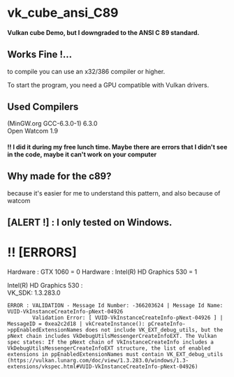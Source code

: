 # vk_cube_ansi_C89
#### Vulkan cube Demo, but I downgraded to the ANSI C 89 standard.

## Works Fine !...
  

to compile you can use an x32/386 compiler or higher.  

To start the program, you need a GPU compatible with Vulkan drivers.  

## Used Compilers  
(MinGW.org GCC-6.3.0-1) 6.3.0   
Open Watcom 1.9  


#### !! I did it during my free lunch time. Maybe there are errors that I didn't see in the code, maybe it can't work on your computer


## Why made for the c89?

because it's easier for me to understand this pattern, and also because of watcom  

## [ALERT !] : I only tested on Windows.



# !! [ERRORS]
 Hardware : GTX 1060 = 0
 Hardware : Intel(R) HD Graphics 530 = 1


Intel(R) HD Graphics 530 :  
VK_SDK: 1.3.283.0  
``` 
ERROR : VALIDATION - Message Id Number: -366203624 | Message Id Name: VUID-VkInstanceCreateInfo-pNext-04926
        Validation Error: [ VUID-VkInstanceCreateInfo-pNext-04926 ] | MessageID = 0xea2c2d18 | vkCreateInstance(): pCreateInfo->ppEnabledExtensionNames does not include VK_EXT_debug_utils, but the pNext chain includes VkDebugUtilsMessengerCreateInfoEXT. The Vulkan spec states: If the pNext chain of VkInstanceCreateInfo includes a VkDebugUtilsMessengerCreateInfoEXT structure, the list of enabled extensions in ppEnabledExtensionNames must contain VK_EXT_debug_utils (https://vulkan.lunarg.com/doc/view/1.3.283.0/windows/1.3-extensions/vkspec.html#VUID-VkInstanceCreateInfo-pNext-04926)
``` 
